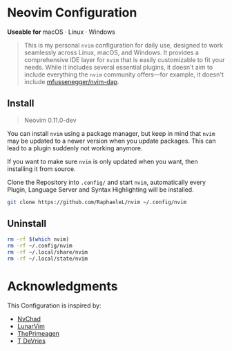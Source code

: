 # Neovim Configuration 

<b>Useable for </b>
macOS · Linux · Windows

> This is my personal `nvim` configuration for daily use, designed to work seamlessly across Linux, macOS, and Windows. It provides a comprehensive IDE layer for `nvim` that is easily customizable to fit your needs. While it includes several essential plugins, it doesn't aim to include everything the `nvim` community offers—for example, it doesn't include [mfussenegger/nvim-dap](https://github.com/mfussenegger/nvim-dap).

## Install

> Neovim 0.11.0-dev

You can install `nvim` using a package manager, but keep in mind that `nvim` may be updated to a newer version when you update packages. This can lead to a plugin suddenly not working anymore.

If you want to make sure `nvim` is only updated when you want, then installing it from source.

Clone the Repository into `.config/` and start `nvim`, automatically every Plugin, Language Server and Syntax Highlighting will be installed.

```bash 
git clone https://github.com/RaphaeleL/nvim ~/.config/nvim
```

## Uninstall 

```bash 
rm -rf $(which nvim)
rm -rf ~/.config/nvim
rm -rf ~/.local/share/nvim
rm -rf ~/.local/state/nvim
```

# Acknowledgments

This Configuration is inspired by:

- [NvChad](https://github.com/NvChad)
- [LunarVim](https://github.com/LunarVim)
- [ThePrimeagen](https://github.com/ThePrimeagen)
- [T DeVries](https://github.com/tjdevries)

